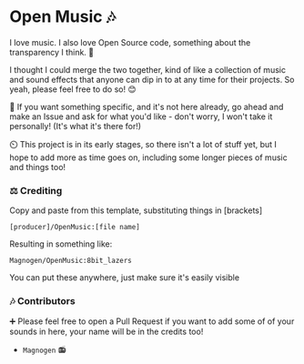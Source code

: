 # Open Music 🎶
I love music. I also love Open Source code, something about the transparency I think. 🤔

I thought I could merge the two together, kind of like a collection of music and sound effects that anyone can dip in to at any time for their projects. So yeah, please feel free to do so! 😊

💬 If you want something specific, and it's not here already, go ahead and make an Issue and ask for what you'd like - don't worry, I won't take it personally! (It's what it's there for!)

⏲️ This project is in its early stages, so there isn't a lot of stuff yet, but I hope to add more as time goes on, including some longer pieces of music and things too!

### ⚖️ Crediting
Copy and paste from this template, substituting things in [brackets] 
```
[producer]/OpenMusic:[file name]
```
Resulting in something like:
```
Magnogen/OpenMusic:8bit_lazers
```
You can put these anywhere, just make sure it's easily visible

### 🎶 Contributors
➕ Please feel free to open a Pull Request if you want to add some of of your sounds in here, your name will be in the credits too!  
- `Magnogen` 📻
